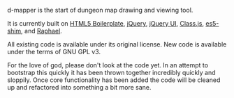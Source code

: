 d-mapper is the start of dungeon map drawing and viewing tool.

It is currently built on [HTML5 Boilerplate](http://html5boilerplate.com), [jQuery](http://jquery.com), [jQuery UI](http://jqueryui.com/), [Class.js](https://github.com/rauschma/class-js), [es5-shim](https://github.com/kriskowal/es5-shim), and [Raphael](http://raphaeljs.com/).

All existing code is available under its original license.  New code is available under the terms of GNU GPL v3.

For the love of god, please don't look at the code yet.  In an attempt to bootstrap this quickly it has been thrown together incredibly quickly and sloppily.  Once core functionality
has been added the code will be cleaned up and refactored into something a bit more sane. 
